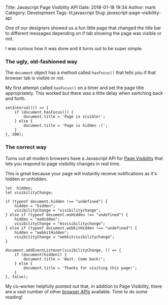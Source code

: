 Title: Javascript Page Visibility API
Date: 2018-01-18 19:34
Author: mark
Category: Development
Tags: til,javascript
Slug: javascript-page-visibility-api

One of our designers showed us a fun little page that changed the title bar to different messages depending on if tab showing the page was visible or not.

I was curious how it was done and it turns out to be super simple.

### The ugly, old-fashioned way
The `document` object has a method called `hasFocus()` that tells you if that browser tab is visible or not.

My first attempt called `hasFocus()` on a timer and set the page title appropriately. This worked but there was a little delay when switching back and forth.

```
setInterval(() => {
    if (document.hasFocus()) {
        document.title = 'Page is visible!';
    } else {
        document.title = 'Page is hidden :(';
    }
}, 200);
```

### The correct way
Turns out all modern browsers have a Javascript API for [Page Visibility](https://caniuse.com/#feat=pagevisibility) that lets you respond to page visibility changes in real time.

This is great because your page will instantly receive notifications as it's hidden or unhidden.

```
let  hidden;
let visibilityChange;

if (typeof document.hidden !== "undefined") {
    hidden = "hidden";
    visibilityChange = "visibilitychange";
} else if (typeof document.msHidden !== "undefined") {
    hidden = "msHidden";
    visibilityChange = "msvisibilitychange";
} else if (typeof document.webkitHidden !== "undefined") {
    hidden = "webkitHidden";
    visibilityChange = "webkitvisibilitychange";
}

document.addEventListener(visibilityChange, () => {
    if (document[hidden]) {
        document.title = 'Wait. Come back!';
    } else {
        document.title = 'Thanks for visiting this page!';
    }
}, false);
```

My co-worker helpfully pointed out that, in addition to Page Visibility, there are a vast number of other [browser APIs](https://developer.mozilla.org/en-US/docs/Web/API) available. Time to do some reading!
